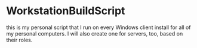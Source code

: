 # WorkstationBuildScript
this is my personal script that I run on every Windows client install for all of my personal computers. I will also create one for servers, too, based on their roles. 
